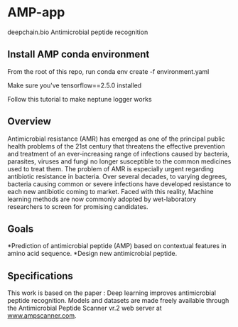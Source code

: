 # AMP-app
deepchain.bio Antimicrobial peptide recognition 

## Install AMP conda environment

From the root of this repo, run conda env create -f environment.yaml

Make sure you've tensorflow==2.5.0 installed

Follow this tutorial to make neptune logger works

## Overview 

Antimicrobial resistance (AMR) has emerged as one of the principal public health problems of the 21st century that threatens the effective prevention and treatment of an ever-increasing range of infections caused by bacteria, parasites, viruses and fungi no longer susceptible to the common medicines used to treat them. The problem of AMR is especially urgent regarding antibiotic resistance in bacteria. Over several decades, to varying degrees, bacteria causing common or severe infections have developed resistance to each new antibiotic coming to market. Faced with this reality, Machine learning methods are now commonly adopted by wet-laboratory researchers to screen for promising candidates.

## Goals

*Prediction of antimicrobial peptide (AMP) based on contextual features in amino acid sequence. 
*Design new antimicrobial peptide.

## Specifications

This work is based on the paper : Deep learning improves antimicrobial peptide recognition.  Models and datasets are made freely available through the Antimicrobial Peptide Scanner vr.2 web server at www.ampscanner.com.

